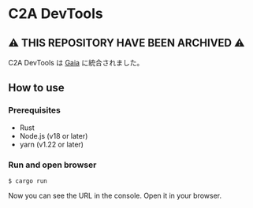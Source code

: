 # C2A DevTools

## ⚠️ THIS REPOSITORY HAVE BEEN ARCHIVED ⚠️

C2A DevTools は [Gaia](https://github.com/arkedge/gaia) に統合されました。

## How to use

### Prerequisites

- Rust
- Node.js (v18 or later)
- yarn (v1.22 or later)

### Run and open browser

```console
$ cargo run
```

Now you can see the URL in the console. Open it in your browser.
